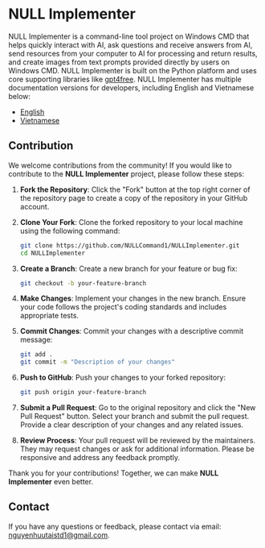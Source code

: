 # NULL Implementer

NULL Implementer is a command-line tool project on Windows CMD that helps quickly interact with AI, ask questions and receive answers from AI, send resources from your computer to AI for processing and return results, and create images from text prompts provided directly by users on Windows CMD. NULL Implementer is built on the Python platform and uses core supporting libraries like [gpt4free](https://github.com/xtekky/gpt4free). NULL Implementer has multiple documentation versions for developers, including English and Vietnamese below:

- [English](docs/en/README.md)
- [Vietnamese](docs/vi/README.md)

## Contribution

We welcome contributions from the community! If you would like to contribute to the **NULL Implementer** project, please follow these steps:

1. **Fork the Repository**: Click the "Fork" button at the top right corner of the repository page to create a copy of the repository in your GitHub account.

2. **Clone Your Fork**: Clone the forked repository to your local machine using the following command:

    ```bash
    git clone https://github.com/NULLCommand1/NULLImplementer.git
    cd NULLImplementer
    ```

3. **Create a Branch**: Create a new branch for your feature or bug fix:

    ```bash
    git checkout -b your-feature-branch
    ```

4. **Make Changes**: Implement your changes in the new branch. Ensure your code follows the project's coding standards and includes appropriate tests.

5. **Commit Changes**: Commit your changes with a descriptive commit message:

    ```bash
    git add .
    git commit -m "Description of your changes"
    ```

6. **Push to GitHub**: Push your changes to your forked repository:

    ```bash
    git push origin your-feature-branch
    ```

7. **Submit a Pull Request**: Go to the original repository and click the "New Pull Request" button. Select your branch and submit the pull request. Provide a clear description of your changes and any related issues.

8. **Review Process**: Your pull request will be reviewed by the maintainers. They may request changes or ask for additional information. Please be responsive and address any feedback promptly.

Thank you for your contributions! Together, we can make **NULL Implementer** even better.

## Contact

If you have any questions or feedback, please contact via email: nguyenhuutaistd1@gmail.com.
